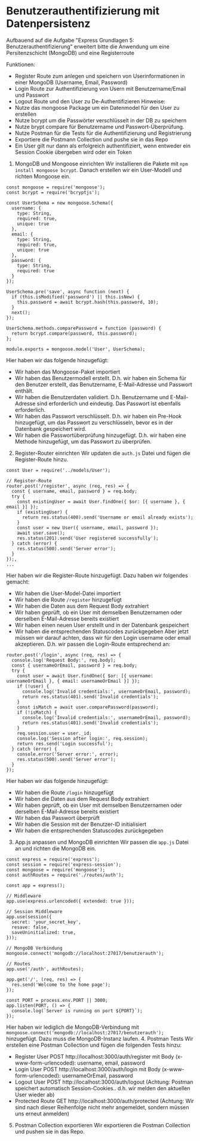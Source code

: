 # Benutzerauthentifizierung mit Datenpersistenz
Aufbauend auf die Aufgabe "Express Grundlagen 5: Benutzerauthentifizierung" erweitert bitte die Anwendung um eine Persitenzschicht (MongoDB) und eine Registerroute

Funktionen:
- Register Route zum anlegen und speichern von Userinformationen in einer MongoDB (Username, Email, Password)
- Login Route zur Authentifizierung von Usern mit Benutzername/Email und Passwort
- Logout Route und den User zu De-Authentifizieren
Hinweise:
- Nutze das mongoose Package um ein Datenmodel für den User zu erstellen
- Nutze bcrypt um die Passwörter verschlüsselt in der DB zu speichern
- Nutze brypt compare für Benutzername und Passwort-Überprüfung.
- Nutze Postman für die Tests für die Authentifizierung und Registrierung
- Exportiere die Postmann Collection und pushe sie in das Repo
- Ein User gilt nur dann als erfolgreich authentifiziert, wenn entweder ein Session Cookie übergeben wird oder ein Token

1. MongoDB und Mongoose einrichten
Wir installieren die Pakete mit `npm install mongoose bcrypt`. Danach erstellen wir ein User-Modell und richten Mongoose ein.
```
const mongoose = require('mongoose');
const bcrypt = require('bcryptjs');

const UserSchema = new mongoose.Schema({
  username: {
    type: String,
    required: true,
    unique: true
  },
  email: {
    type: String,
    required: true,
    unique: true
  },
  password: {
    type: String,
    required: true
  }
});

UserSchema.pre('save', async function (next) {
  if (this.isModified('password') || this.isNew) {
    this.password = await bcrypt.hash(this.password, 10);
  }
  next();
});

UserSchema.methods.comparePassword = function (password) {
  return bcrypt.compare(password, this.password);
};

module.exports = mongoose.model('User', UserSchema);
```
Hier haben wir das folgende hinzugefügt:
- Wir haben das Mongoose-Paket importiert
- Wir haben das Benutzermodell erstellt. D.h. wir haben ein Schema für den Benutzer erstellt, das Benutzername, E-Mail-Adresse und Passwort enthält. 
- Wir haben die Benutzerdaten validiert. D.h. Benutzername und E-Mail-Adresse sind erforderlich und eindeutig. Das Passwort ist ebenfalls erforderlich. 
- Wir haben das Passwort verschlüsselt. D.h. wir haben ein Pre-Hook hinzugefügt, um das Passwort zu verschlüsseln, bevor es in der Datenbank gespeichert wird. 
- Wir haben die Passwortüberprüfung hinzugefügt. D.h. wir haben eine Methode hinzugefügt, um das Passwort zu überprüfen. 

2. Register-Router einrichten
Wir updaten die `auth.js` Datei und fügen die Register-Route hinzu.
```
const User = require('../models/User');

// Register-Route
router.post('/register', async (req, res) => {
  const { username, email, password } = req.body;
  try {
    const existingUser = await User.findOne({ $or: [{ username }, { email }] });
    if (existingUser) {
      return res.status(400).send('Username or email already exists');
    }
    const user = new User({ username, email, password });
    await user.save();
    res.status(201).send('User registered successfully');
  } catch (error) {
    res.status(500).send('Server error');
  }
});,
...
```
Hier haben wir die Register-Route hinzugefügt. Dazu haben wir folgendes gemacht:
- Wir haben die User-Model-Datei importiert
- Wir haben die Route `/register` hinzugefügt
- Wir haben die Daten aus dem Request Body extrahiert
- Wir haben geprüft, ob ein User mit demselben Benutzernamen oder derselben E-Mail-Adresse bereits existiert
- Wir haben einen neuen User erstellt und in der Datenbank gespeichert
- Wir haben die entsprechenden Statuscodes zurückgegeben
Aber jetzt müssen wir darauf achten, dass wir für den Login username oder email akzeptieren. D.h. wir passen die Login-Route entsprechend an:
```
router.post('/login', async (req, res) => {
  console.log('Request Body:', req.body);
  const { usernameOrEmail, password } = req.body;
  try {
    const user = await User.findOne({ $or: [{ username: usernameOrEmail }, { email: usernameOrEmail }] });
    if (!user) {
      console.log('Invalid credentials:', usernameOrEmail, password); 
      return res.status(401).send('Invalid credentials');
    }
    const isMatch = await user.comparePassword(password);
    if (!isMatch) {
      console.log('Invalid credentials:', usernameOrEmail, password); 
      return res.status(401).send('Invalid credentials');
    }
    req.session.user = user._id;
    console.log('Session after login:', req.session); 
    return res.send('Login successful');
  } catch (error) {
    console.error('Server error:', error);
    res.status(500).send('Server error');
  }
});
```
Hier haben wir das folgende hinzugefügt:
- Wir haben die Route `/login` hinzugefügt
- Wir haben die Daten aus dem Request Body extrahiert
- Wir haben geprüft, ob ein User mit demselben Benutzernamen oder derselben E-Mail-Adresse bereits existiert
- Wir haben das Passwort überprüft
- Wir haben die Session mit der Benutzer-ID initialisiert
- Wir haben die entsprechenden Statuscodes zurückgegeben
3. App.js anpassen und MongoDB einrichten
Wir passen die `app.js` Datei an und richten die MongoDB ein.
```
const express = require('express');
const session = require('express-session');
const mongoose = require('mongoose');
const authRoutes = require('./routes/auth');

const app = express();

// Middleware
app.use(express.urlencoded({ extended: true }));

// Session Middleware
app.use(session({
  secret: 'your_secret_key',
  resave: false,
  saveUninitialized: true,
}));

// MongoDB Verbindung
mongoose.connect('mongodb://localhost:27017/benutzerauth');

// Routes
app.use('/auth', authRoutes);

app.get('/', (req, res) => {
  res.send('Welcome to the home page');
});

const PORT = process.env.PORT || 3000;
app.listen(PORT, () => {
  console.log(`Server is running on port ${PORT}`);
});

```
Hier haben wir lediglich die MongoDB-Verbindung mit `mongoose.connect('mongodb://localhost:27017/benutzerauth');` hinzugefügt. Dazu muss die MongoDB-Instanz laufen.
4. Postman Tests
Wir erstellen eine Postman Collection und fügen die folgenden Tests hinzu:
- Register User
POST http://localhost:3000/auth/register mit Body (x-www-form-urlencoded): username, email, password
- Login User
POST http://localhost:3000/auth/login mit Body (x-www-form-urlencoded): usernameOrEmail, password
- Logout User
POST http://localhost:3000/auth/logout (Achtung: Postman speichert automatisch Session-Cookies.. d.h. wir melden den aktuellen User wieder ab)
- Protected Route
GET http://localhost:3000/auth/protected (Achtung: Wir sind nach dieser Reihenfolge nicht mehr angemeldet, sondern müssen uns erneut anmelden)
5. Postman Collection exportieren
Wir exportieren die Postman Collection und pushen sie in das Repo.

